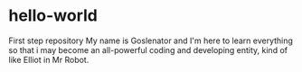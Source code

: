 # hello-world
First step repository
My name is Goslenator and I'm here to learn everything so that i may become an all-powerful coding and developing entity, kind of like Elliot in Mr Robot.
